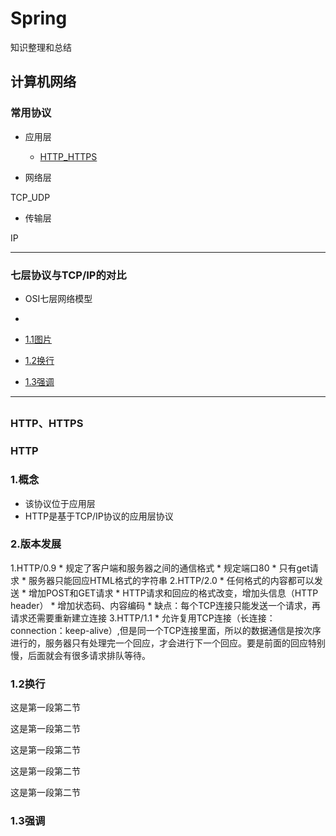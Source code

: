 # Spring
知识整理和总结
## 计算机网络
### 常用协议

* 应用层

  * [HTTP_HTTPS](#a1)

* 网络层

TCP_UDP

* 传输层

IP

---

### 七层协议与TCP/IP的对比
* OSI七层网络模型


* 

 * [1.1图片](#a1.1)

 * [1.2换行](#a1.2)

 * [1.3强调](#a1.3)

---

## <h3 id="a1">HTTP、HTTPS</h3>
### HTTP

### 1.概念

  * 该协议位于应用层
  * HTTP是基于TCP/IP协议的应用层协议
  
### 2.版本发展

  1.HTTP/0.9
     * 规定了客户端和服务器之间的通信格式
      * 规定端口80
      * 只有get请求
      * 服务器只能回应HTML格式的字符串
  2.HTTP/2.0
      * 任何格式的内容都可以发送
      * 增加POST和GET请求
      * HTTP请求和回应的格式改变，增加头信息（HTTP header）
      * 增加状态码、内容编码
      * 缺点：每个TCP连接只能发送一个请求，再请求还需要重新建立连接
  3.HTTP/1.1
      * 允许复用TCP连接（长连接：connection：keep-alive）,但是同一个TCP连接里面，所以的数据通信是按次序进行的，服务器只有处理完一个回应，才会进行下一个回应。要是前面的回应特别慢，后面就会有很多请求排队等待。



<h3 id="a1.2">1.2换行</h3>
这是第一段第二节

这是第一段第二节

这是第一段第二节

这是第一段第二节

这是第一段第二节

<h3 id="a1.3">1.3强调</h3>
